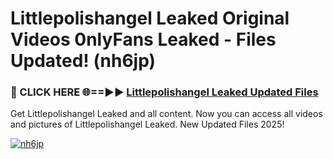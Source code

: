 # Littlepolishangel Leaked Original Videos 0nlyFans Leaked - Files Updated! (nh6jp)

<h3>🔴 CLICK HERE 🌐==►► <a href="https://tinyurl.com/2wckxsce" rel="nofollow">Littlepolishangel Leaked Updated Files</a></h3>

Get Littlepolishangel Leaked and all content. Now you can access all videos and pictures of Littlepolishangel Leaked. New Updated Files 2025!

[![nh6jp](https://i.imgur.com/AFduVYN.gif)](https://tinyurl.com/2wckxsce)
